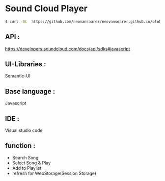# Sound Cloud Player

```sh
$ curl -OL  https://github.com/neovansoarer/neovansoarer.github.io/blob/master/files/sound-cloud-player.zip  
```
## API :

<https://developers.soundcloud.com/docs/api/sdks#javascript> 

## UI-Libraries :

Semantic-UI

## Base language :

Javascript

## IDE :

Visual studio code

## function :

* Search Song
* Select Song & Play
* Add to Playlist
* refresh for WebStorage(Session Storage)